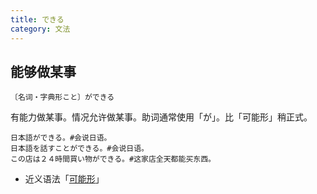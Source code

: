 ```yaml
---
title: できる
category: 文法
---
```


## 能够做某事

`〔名词・字典形こと〕ができる`

有能力做某事。情况允许做某事。助词通常使用「が」。比「可能形」稍正式。

```example
日本語ができる。#会说日语。
日本語を話すことができる。#会说日语。
この店は２４時間買い物ができる。#这家店全天都能买东西。
```

- 近义语法「[可能形](kenengxing)」
